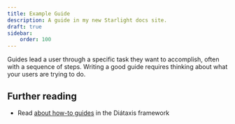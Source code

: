 ```yaml
---
title: Example Guide
description: A guide in my new Starlight docs site.
draft: true
sidebar:
    order: 100
---
```


Guides lead a user through a specific task they want to accomplish, often with a sequence of steps.
Writing a good guide requires thinking about what your users are trying to do.

## Further reading

- Read [about how-to guides](https://diataxis.fr/how-to-guides/) in the Diátaxis framework

